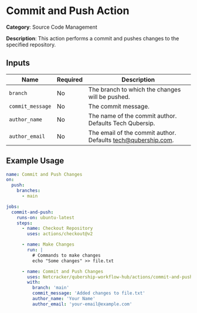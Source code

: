 # Commit and Push Action

**Category**: Source Code Management

**Description**: This action performs a commit and pushes changes to the specified repository.

## Inputs

| Name            | Required  | Description                                              |
|-----------------|-----------|----------------------------------------------------------|
| `branch`        | No       | The branch to which the changes will be pushed.         |
| `commit_message`| No       | The commit message.                                     |
| `author_name`   | No        | The name of the commit author. Defaults Tech Qubersip. |
| `author_email`  | No        | The email of the commit author. Defaults tech@qubership.com. |

## Example Usage

```yaml
name: Commit and Push Changes
on:
  push:
    branches:
      - main

jobs:
  commit-and-push:
    runs-on: ubuntu-latest
    steps:
      - name: Checkout Repository
        uses: actions/checkout@v2

      - name: Make Changes
        run: |
          # Commands to make changes
          echo "Some changes" >> file.txt

      - name: Commit and Push Changes
        uses: Netcracker/qubership-workflow-hub/actions/commit-and-push@main
        with:
          branch: 'main'
          commit_message: 'Added changes to file.txt'
          author_name: 'Your Name'
          author_email: 'your-email@example.com'
